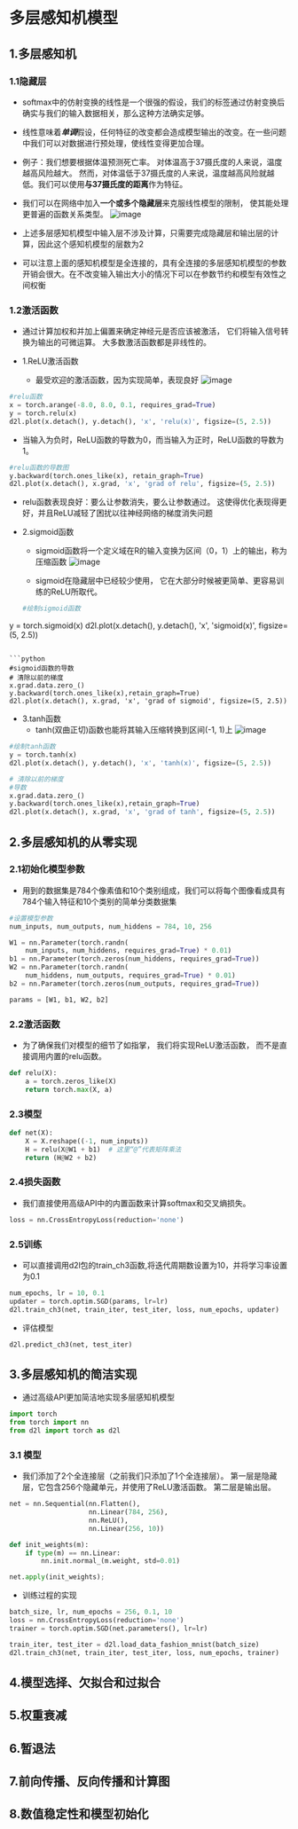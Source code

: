 # 多层感知机模型

## 1.多层感知机

### 1.1隐藏层

+ softmax中的仿射变换的线性是一个很强的假设，我们的标签通过仿射变换后确实与我们的输入数据相关，那么这种方法确实足够。
+ 线性意味着***单调***假设，任何特征的改变都会造成模型输出的改变。在一些问题中我们可以对数据进行预处理，使线性变得更加合理。
+ 例子：我们想要根据体温预测死亡率。 对体温高于37摄氏度的人来说，温度越高风险越大。 然而，对体温低于37摄氏度的人来说，温度越高风险就越低。我们可以使用**与37摄氏度的距离**作为特征。

+ 我们可以在网络中加入**一个或多个隐藏层**来克服线性模型的限制， 使其能处理更普遍的函数关系类型。
![image](https://user-images.githubusercontent.com/78517435/227703609-c870e7c5-9d9b-4af7-8467-2edd555e30e6.png)  


+ 上述多层感知机模型中输入层不涉及计算，只需要完成隐藏层和输出层的计算，因此这个感知机模型的层数为2
+ 可以注意上面的感知机模型是全连接的，具有全连接的多层感知机模型的参数开销会很大。在不改变输入输出大小的情况下可以在参数节约和模型有效性之间权衡


### 1.2激活函数
+ 通过计算加权和并加上偏置来确定神经元是否应该被激活， 它们将输入信号转换为输出的可微运算。 大多数激活函数都是非线性的。

+ 1.ReLU激活函数
  + 最受欢迎的激活函数，因为实现简单，表现良好
![image](https://user-images.githubusercontent.com/78517435/227706425-c947d5d7-18ac-475b-9dda-f48b43786864.png)  


```python
#relu函数
x = torch.arange(-8.0, 8.0, 0.1, requires_grad=True)
y = torch.relu(x)
d2l.plot(x.detach(), y.detach(), 'x', 'relu(x)', figsize=(5, 2.5))
```
  + 当输入为负时，ReLU函数的导数为0，而当输入为正时，ReLU函数的导数为1。
 ```python
 #relu函数的导数图
 y.backward(torch.ones_like(x), retain_graph=True)
d2l.plot(x.detach(), x.grad, 'x', 'grad of relu', figsize=(5, 2.5))
 ```
   + relu函数表现良好：要么让参数消失，要么让参数通过。 这使得优化表现得更好，并且ReLU减轻了困扰以往神经网络的梯度消失问题

+ 2.sigmoid函数

  + sigmoid函数将一个定义域在R的输入变换为区间（0，1）上的输出，称为压缩函数
![image](https://user-images.githubusercontent.com/78517435/227706600-14372487-1765-4d63-ae9b-76fa647de564.png)  


   + sigmoid在隐藏层中已经较少使用， 它在大部分时候被更简单、更容易训练的ReLU所取代。
  ```python
  #绘制sigmoid函数
 y = torch.sigmoid(x)
d2l.plot(x.detach(), y.detach(), 'x', 'sigmoid(x)', figsize=(5, 2.5))
  ```

```python
#sigmoid函数的导数
# 清除以前的梯度
x.grad.data.zero_()
y.backward(torch.ones_like(x),retain_graph=True)
d2l.plot(x.detach(), x.grad, 'x', 'grad of sigmoid', figsize=(5, 2.5))
```
+ 3.tanh函数
  + tanh(双曲正切)函数也能将其输入压缩转换到区间(-1, 1)上
![image](https://user-images.githubusercontent.com/78517435/227706757-112a48e3-7c75-4af1-a738-6c86b6b7a6de.png)


 ```python
 #绘制tanh函数
y = torch.tanh(x)
d2l.plot(x.detach(), y.detach(), 'x', 'tanh(x)', figsize=(5, 2.5))
 ```

```python
# 清除以前的梯度
#导数
x.grad.data.zero_()
y.backward(torch.ones_like(x),retain_graph=True)
d2l.plot(x.detach(), x.grad, 'x', 'grad of tanh', figsize=(5, 2.5))
```


## 2.多层感知机的从零实现

### 2.1初始化模型参数
+ 用到的数据集是784个像素值和10个类别组成，我们可以将每个图像看成具有784个输入特征和10个类别的简单分类数据集

```python
#设置模型参数
num_inputs, num_outputs, num_hiddens = 784, 10, 256

W1 = nn.Parameter(torch.randn(
    num_inputs, num_hiddens, requires_grad=True) * 0.01)
b1 = nn.Parameter(torch.zeros(num_hiddens, requires_grad=True))
W2 = nn.Parameter(torch.randn(
    num_hiddens, num_outputs, requires_grad=True) * 0.01)
b2 = nn.Parameter(torch.zeros(num_outputs, requires_grad=True))

params = [W1, b1, W2, b2]
```

### 2.2激活函数
+ 为了确保我们对模型的细节了如指掌， 我们将实现ReLU激活函数， 而不是直接调用内置的relu函数。
```python
def relu(X):
    a = torch.zeros_like(X)
    return torch.max(X, a)

```

### 2.3模型

```python
def net(X):
    X = X.reshape((-1, num_inputs))
    H = relu(X@W1 + b1)  # 这里“@”代表矩阵乘法
    return (H@W2 + b2)
```

### 2.4损失函数
+ 我们直接使用高级API中的内置函数来计算softmax和交叉熵损失。
```python
loss = nn.CrossEntropyLoss(reduction='none')

```
### 2.5训练

+ 可以直接调用d2l包的train_ch3函数,将迭代周期数设置为10，并将学习率设置为0.1
```python
num_epochs, lr = 10, 0.1
updater = torch.optim.SGD(params, lr=lr)
d2l.train_ch3(net, train_iter, test_iter, loss, num_epochs, updater)

```
+ 评估模型

```python
d2l.predict_ch3(net, test_iter)
```

## 3.多层感知机的简洁实现
+ 通过高级API更加简洁地实现多层感知机模型

```python
import torch
from torch import nn
from d2l import torch as d2l
```
### 3.1 模型

+ 我们添加了2个全连接层（之前我们只添加了1个全连接层）。 第一层是隐藏层，它包含256个隐藏单元，并使用了ReLU激活函数。 第二层是输出层。

```python
net = nn.Sequential(nn.Flatten(),
                    nn.Linear(784, 256),
                    nn.ReLU(),
                    nn.Linear(256, 10))

def init_weights(m):
    if type(m) == nn.Linear:
        nn.init.normal_(m.weight, std=0.01)

net.apply(init_weights);

```
+ 训练过程的实现

```python
batch_size, lr, num_epochs = 256, 0.1, 10
loss = nn.CrossEntropyLoss(reduction='none')
trainer = torch.optim.SGD(net.parameters(), lr=lr)

train_iter, test_iter = d2l.load_data_fashion_mnist(batch_size)
d2l.train_ch3(net, train_iter, test_iter, loss, num_epochs, trainer)

```


## 4.模型选择、欠拟合和过拟合




## 5.权重衰减





## 6.暂退法





## 7.前向传播、反向传播和计算图




## 8.数值稳定性和模型初始化






